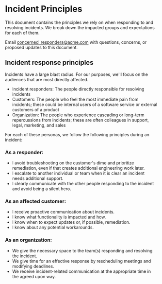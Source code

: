 # Incident Principles

This document contains the principles we rely on when responding to and resolving incidents. We break down the impacted groups and expectations for each of them.

Email [concerned_responders@acme.com](mailto:concerned_responders@acme.com) with questions, concerns, or proposed updates to this document.

## Incident response principles

Incidents have a large blast radius. For our purposes, we'll focus on the audiences that are most directly affected.

* Incident responders: The people directly responsible for resolving incidents
* Customers: The people who feel the most immediate pain from incidents; these could be internal users of a software service or external customers of a product
* Organization: The people who experience cascading or long-term repercussions from incidents; these are often colleagues in support, legal, marketing, and sales

For each of these personas, we follow the following principles during an incident:
### As a responder:

* I avoid troubleshooting on the customer's dime and prioritize remediation, even if that creates additional engineering work later.
* I escalate to another individual or team when it is clear an incident needs additional support.
* I clearly communicate with the other people responding to the incident and avoid being a silent hero.
### As an affected customer:

* I receive proactive communication about incidents.
* I know what functionality is impacted and how.
* I know when to expect updates or, if possible, remediation.
* I know about any potential workarounds.
### As an organization:

* We give the necessary space to the team(s) responding and resolving the incident.
* We give time for an effective response by rescheduling meetings and modifying deadlines.
* We receive incident-related communication at the appropriate time in the agreed upon way.
